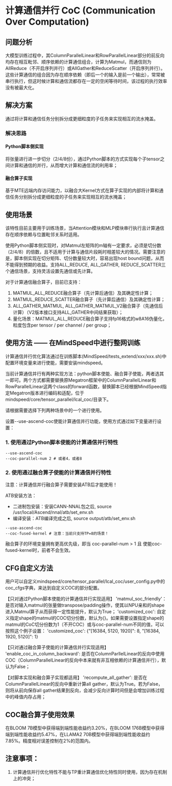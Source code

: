 # 计算通信并行 CoC (Communication Over Computation)

## 问题分析

大模型训练过程中，其ColumnParallelLinear和RowParallelLinear部分的前反向均存在相互毗邻、顺序依赖的计算通信组合，计算为Matmul，而通信则为AllReduce（不开启序列并行）或AllGather和ReduceScatter（开启序列并行）。这些计算通信的组合因为存在顺序依赖（即后一个的输入是前一个输出），常常被串行执行，但这时候计算和通信流都存在一定的空闲等待时间，该过程的执行效率没有被最大化。

## 解决方案

通过将计算和通信任务分别拆分成更细粒度的子任务来实现相互的流水掩盖。

### 解决思路

#### Python脚本侧实现
将张量进行进一步切分（2/4/8份），通过Python脚本的方式实现每个子tensor之间计算和通信的并行，从而增大计算和通信流的利用率；


#### 融合算子实现
基于MTE远端内存访问能力，以融合大Kernel方式在算子实现的内部将计算和通信任务分别拆分成更细粒度的子任务来实现相互的流水掩盖；

## 使用场景
该特性目前主要用于训练场景，当Attention模块和MLP模块串行执行且计算通信存在顺序依赖与位置毗邻关系时适用。

使用Python脚本侧实现时，对Matmul左矩阵的m轴有一定要求，必须是切分数（2/4/8）的倍数，且不适用于计算与通信片段耗时相差较大的情况。需要注意的是，脚本侧实现在切分矩阵、切分数量较大时，容易出现host bound问题，从而不能得到预期的收益。支持ALL_REDUCE, ALL_GATHER, REDUCE_SCATTER三个通信场景，支持灵活设置先通信或先计算。

对于计算通信融合算子，目前已支持：
1. MATMUL_ALL_REDUCE融合算子（先计算后通信）及其确定性计算；
2. MATMUL_REDUCE_SCATTER融合算子（先计算后通信）及其确定性计算；
3. ALL_GATHER_MATMUL, ALL_GATHER_MATMUL_V2融合算子（先通信后计算）（V2版本接口支持ALL_GATHER中间结果获取）；
4. 量化场景：MATMUL_ALL_REDUCE融合算子支持fp16格式的w8A16伪量化，粒度包含per tensor / per channel / per group；

## 使用方法 —— 在MindSpeed中进行整网训练

计算通信并行优化算法通过在训练脚本(MindSpeed/tests_extend/xxx/xxx.sh)中配置环境变量来进行使能，需要安装mindspeed。

当前计算通信并行有两种实现方法：python脚本使能、融合算子使能，两者选其一即可。两个方式都需要替换原Megatron框架中的ColumnParallelLinear和RowParallelLinear这两个class的forward函数，替换脚本已经根据MindSpeed指定Megatron版本进行编码和适配，位于mindspeed/core/tensor_parallel/lcal_coc/目录下。

请根据需要选择下列两种场景中的一个进行使用。

设置--use-ascend-coc使能计算通信并行功能，使用方式通过如下变量进行设置：

### 1. 使用通过Python脚本使能的计算通信并行特性

```shell
--use-ascend-coc 
--coc-parallel-num 2 # 或者4，或者8
```

### 2. 使用通过融合算子使能的计算通信并行特性
注意：计算通信并行融合算子需要安装ATB后才能使用！

ATB安装方法：

- 二进制包安装：安装CANN-NNAL包之后, source /usr/local/Ascend/nnal/atb/set_env.sh 
- 编译安装：ATB编译完成之后, source output/atb/set_env.sh
```shell
--use-ascend-coc
--coc-fused-kernel # 注意：当前只支持TP=8的场景！
```

融合算子的环境变量拥有更高优先级，即当 coc-parallel-num > 1 且 使能coc-fused-kernel时，前者不会生效。


## CFG自定义方法

用户可以自定义mindspeed/core/tensor_parallel/lcal_coc/user_config.py中的coc_cfgs字典，来达到自定义COC的部分配置。

【只对通过Python脚本使能的计算通信并行实现适用】
'matmul_soc_friendly'：是否对输入matmul的张量做transpose/padding操作，使其以NPU亲和的shape进入Matmul算子从而获得一定性能提升，默认为True；
'customized_coc': 自定义指定shape的matmul的COC切分份数，默认为{}。如果需要设置指定shape的matmul的CoC切分份数为1（不开COC）或与coc-parallel-num不同的值，可以按照这个例子设置：
'customized_coc': {"[16384, 5120, 1920]": 8, "[16384, 1920, 5120]": 1}

【只对通过融合算子使能的计算通信并行实现适用】
'enable_coc_in_column_backward': 是否在ColumnParllelLinear的反向中使用COC（ColumnParallelLinear的反向中本来就有非互相依赖的计算通信并行），默认为False；

【对脚本实现和融合算子实现都适用】
'recompute_all_gather': 是否在ColumnParallelLinear的反向中重新计算all gather，默认为True。若为False，则将从前向保存all gather结果到反向，会减少反向计算时间但是会增加训练过程中的峰值内存占用；

## COC融合算子使用效果

在BLOOM 7B模型中获得端到端性能收益约3.20%，在BLOOM 176B模型中获得端到端性能收益约5.47%，在LLAMA2 70B模型中获得端到端性能收益约7.85%。精度相对误差控制在2%的范围内。

## 注意事项：

1. 计算通信并行优化特性不能与TP重计算通信优化特性同时使用，因为存在机制上的冲突；
